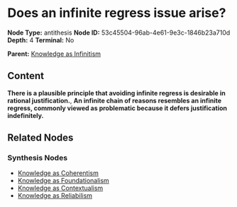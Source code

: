 # Does an infinite regress issue arise?

**Node Type:** antithesis
**Node ID:** 53c45504-96ab-4e61-9e3c-1846b23a710d
**Depth:** 4
**Terminal:** No

**Parent:** [Knowledge as Infinitism](knowledge-as-infinitism-synthesis-09c661bf-cbcd-4f4a-9520-b92f40ce8c7f.md)

## Content

**There is a plausible principle that avoiding infinite regress is desirable in rational justification.**, **An infinite chain of reasons resembles an infinite regress, commonly viewed as problematic because it defers justification indefinitely.**

## Related Nodes

### Synthesis Nodes

- [Knowledge as Coherentism](knowledge-as-coherentism-synthesis-f4eb2238-cbbc-47be-8bb5-2df2a19298ef.md)
- [Knowledge as Foundationalism](knowledge-as-foundationalism-synthesis-e9b91741-125b-401c-a335-40b5e559c08c.md)
- [Knowledge as Contextualism](knowledge-as-contextualism-synthesis-afabdef0-40ad-4b80-83da-606c236cf08c.md)
- [Knowledge as Reliabilism](knowledge-as-reliabilism-synthesis-18de630d-d84e-4f0c-8628-e1bd8b4badc5.md)
